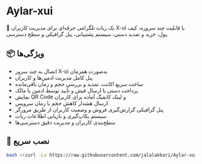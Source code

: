 # Aylar-xui

🎯 یک ربات تلگرامی حرفه‌ای برای مدیریت کاربران X-ui با قابلیت چند سروره، کیف پول، خرید و تمدید دستی، سیستم پشتیبانی، پنل گرافیکی و سطح دسترسی.

## 📦 ویژگی‌ها

- اتصال به چند سرور X-ui به‌صورت همزمان
- پنل کامل مدیریت ادمین‌ها و کاربران
- ساخت سریع اکانت، تمدید و بررسی حجم و زمان باقی‌مانده
- پرداخت دستی با ارسال فیش و تأیید توسط ادمین یا مالک
- نمایش QR Code و لینک کانفیگ آماده برای کاربران
- ارسال هشدار کاهش حجم یا زمان سرویس
- پنل گرافیکی گزارش‌گیری فروش و وضعیت کاربران از طریق مرورگر
- سیستم بکاپ‌گیری و بازیابی اطلاعات ربات
- سطح‌بندی کاربران و مدیریت دقیق دسترسی‌ها

## 🚀 نصب سریع

```bash
bash <(curl -Ls https://raw.githubusercontent.com/jalalakbari/Aylar-xui/master/install.sh)
